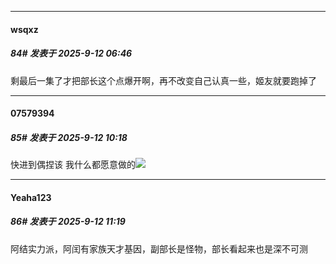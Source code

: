﻿
*****

####  wsqxz  
##### 84#       发表于 2025-9-12 06:46

剩最后一集了才把部长这个点爆开啊，再不改变自己认真一些，姬友就要跑掉了


*****

####  07579394  
##### 85#       发表于 2025-9-12 10:18

快进到偶捏该 我什么都愿意做的<img src="https://static.stage1st.com/image/smiley/carton2017/474.png" referrerpolicy="no-referrer">


*****

####  Yeaha123  
##### 86#       发表于 2025-9-12 11:19

阿结实力派，阿闰有家族天才基因，副部长是怪物，部长看起来也是深不可测

